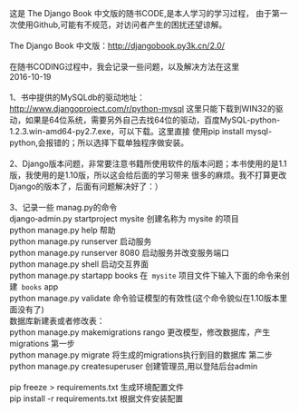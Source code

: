 这是 The Django Book 中文版的随书CODE,是本人学习的学习过程，
由于第一次使用Github,可能有不规范，对访问者产生的困扰还望谅解。<br>
<br>
The Django Book 中文版：http://djangobook.py3k.cn/2.0/<br>
<br>
在随书CODING过程中，我会记录一些问题，以及解决方法在这里<br>
2016-10-19<br>
<br>
1、书中提供的MySQLdb的驱动地址：http://www.djangoproject.com/r/python-mysql
这里只能下载到WIN32的驱动，如果是64位系统，需要另外自己去找64位的驱动，百度MySQL-python-1.2.3.win-amd64-py2.7.exe，可以下载。这里直接
使用pip install mysql-python,会报错的；所以选择下载单独程序做安装。<br>
<br>
2、Django版本问题，非常要注意书籍所使用软件的版本问题；本书使用的是1.1版，我使用的是1.10版，所以这会给后面的学习带来
很多的麻烦。我不打算更改Django的版本了，后面有问题解决好了：）<br>
<br>
3、记录一些 manag.py的命令<br>
django‐admin.py startproject mysite   创建名称为  mysite 的项目  <br>
python manage.py help                   帮助<br>
python manage.py runserver          启动服务<br>
python manage.py runserver 8080 启动服务并改变服务端口<br>
python manage.py shell                  启动交互界面<br>
python manage.py startapp books  在`` mysite`` 项目文件下输入下面的命令来创建`` books`` app<br>
python manage.py validate              命令验证模型的有效性(这个命令貌似在1.10版本里面没有了)<br>
数据库新建表或者修改表：<br>
python manage.py makemigrations rango  更改模型，修改数据库，产生migrations   第一步<br>
python manage.py migrate  将生成的migrations执行到目的数据库                         第二步<br>
python manage.py createsuperuser  创建管理员,用以登陆后台admin<br>
<br>
pip freeze > requirements.txt    生成环境配置文件<br>
pip install -r requirements.txt  根据文件安装配置<br>
